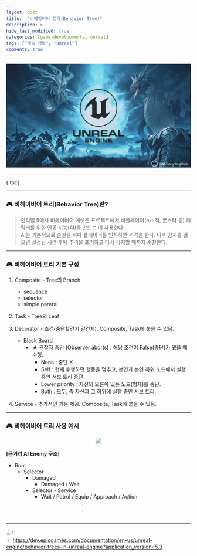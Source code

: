 ```yaml
---
layout: post
title:  "비헤이비어 트리(Behavior Tree)"
description: >
hide_last_modified: true
categories: [game-developments, unreal]
tags: ["게임 개발", "unreal"]
comments: true
---
```


<p align="center">
  <img src="/assets/img/blog/unreal/unreal_img.png"/>
</p>

----

{:toc}

----
### 🎮 비헤이비어 트리(Behavior Tree)란?
> 언리얼 5에서 비헤이비어 에셋은 프로젝트에서 비플레이어(ex: 적, 몬스터 등) 캐릭터를 위한 인공 지능(AI)을 만드는 데 사용한다. <br>
AI는 기본적으로 순찰을 하다 플레이어를 인식하면 추격을 한다. 이후 감지를 잃으면 설정된 시간 후에 추격을 포기하고 다시 감지할 때까지 순찰한다.

----
### 🎮 비헤이비어 트리 기본 구성

1. Composite - Tree의 Branch
	- sequence
	- selector
	- simple pareral
 
2. Task - Tree의 Leaf
 
3. Decorator - 조건(중단할건지 말건지). Composite, Task에 붙을 수 있음. 
	- Black Board
		- ★ 관찰자 중단 (Observer aborts) : 해당 조건이 False(중단)가 됐을 때 수행.
			- None : 중단 X
			- Self : 현재 수행하던 행동을 멈추고, 본인과 본인 하위 노드에서 실행 중인 서브 트리 중단. 
			- Lower priority : 자신의 오른쪽 있는 노드(형제)를 중단.
			- Both : 모두, 즉 자신과 그 하위에 실행 중인 서브 트리, 

4. Service - 추가적인 기능 제공. Composite, Task에 붙을 수 있음. 

----
### 🎮 비헤이비어 트리 사용 예시
<p align="center">
  <img src="../../../assets/img/blog/unreal/behavior_tree_study_img.png"/>
</p>

**[근거리 AI Enemy 구조]**

- Root 
	- Selector
		- Damaged 
			- Damaged / Wait
		- Selector - Service
			- Wait / Patrol / Equip / Approach / Action <br>
&emsp;&emsp;&emsp;&emsp;&emsp;&emsp;&emsp;&emsp;. <br>
&emsp;&emsp;&emsp;&emsp;&emsp;&emsp;&emsp;&emsp;. <br>
&emsp;&emsp;&emsp;&emsp;&emsp;&emsp;&emsp;&emsp;. <br>

----
<span style="color:darkgray; font-size:14px;"> 출처 : <br>
＊ https://dev.epicgames.com/documentation/en-us/unreal-engine/behavior-trees-in-unreal-engine?application_version=5.3 <br>
</span>